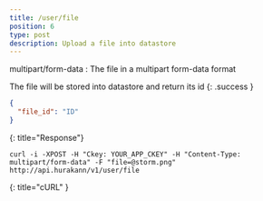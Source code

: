 ```yaml
---
title: /user/file
position: 6
type: post
description: Upload a file into datastore
---
```

multipart/form-data
: The file in a multipart form-data format

The file will be stored into datastore and return its id
{: .success }

~~~json
{
  "file_id": "ID"
}
~~~
{: title="Response"}

~~~ shell
curl -i -XPOST -H "Ckey: YOUR_APP_CKEY" -H "Content-Type: multipart/form-data" -F "file=@storm.png" http://api.hurakann/v1/user/file
~~~
{: title="cURL" }
